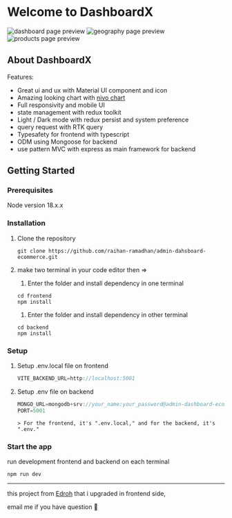 # Welcome to DashboardX

![dashboard page preview](https://github.com/raihan-ramadhan/admin-dahsboard-ecommerce/assets/116264857/08ea1d37-6c6c-4950-8d70-8cb182686432)
![geography page preview](https://github.com/raihan-ramadhan/admin-dahsboard-ecommerce/assets/116264857/ba0f8b70-b850-4dde-ab21-0c312993e759)
![products page preview](https://github.com/raihan-ramadhan/admin-dahsboard-ecommerce/assets/116264857/438a9428-7108-44ba-a447-421e932d55b0)

## About DashboardX

Features:

- Great ui and ux with Material UI component and icon
- Amazing looking chart with [nivo chart](https://nivo.rocks/)
- Full responsivity and mobile UI
- state management with redux toolkit
- Light / Dark mode with redux persist and system preference
- query request with RTK query
- Typesafety for frontend with typescript
- ODM using Mongoose for backend
- use pattern MVC with express as main framework for backend

## Getting Started

### Prerequisites

Node version 18.x.x

### Installation

1. Clone the repository
   ```shell
   git clone https://github.com/raihan-ramadhan/admin-dahsboard-ecommerce.git
   ```
1. make two terminal in your code editor then =>

   1. Enter the folder and install dependency in one terminal

   ```shell
   cd frontend
   npm install
   ```

   1. Enter the folder and install dependency in other terminal

   ```shell
   cd backend
   npm install
   ```

### Setup

1.  Setup .env.local file on frontend
    ```js
    VITE_BACKEND_URL=http://localhost:5001
    ```
1.  Setup .env file on backend

    ```js
    MONGO_URL=mongodb+srv://your_name:your_password@admin-dashboard-ecommer.tmorbdl.mongodb.net/MyAdminDashboard?retryWrites=true&w=majority
    PORT=5001
    ```

        > For the frontend, it's ".env.local," and for the backend, it's ".env."

### Start the app

run development frontend and backend on each terminal

```shell
npm run dev
```

---

this project from [Edroh](https://www.youtube.com/watch?v=0cPCMIuDk2I) that i upgraded in frontend side,

email me if you have question 👋
